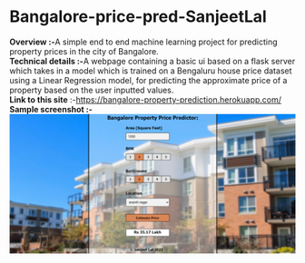 # Bangalore-price-pred-SanjeetLal
<b>Overview :-</b>A simple end to end machine learning project for predicting property prices in the city of Bangalore.<br>
<b>Technical details :-</b>A webpage containing a basic ui based on a flask server which takes in a model which is trained on a Bengaluru house price dataset using a Linear Regression model, for predicting the approximate price of a property based on the user inputted values.
<br><b>Link to this site</b> :-<a>https://bangalore-property-prediction.herokuapp.com/</a><br>
<b>Sample screenshot :-</b><br>
<img src='Untitled.png'></img>
